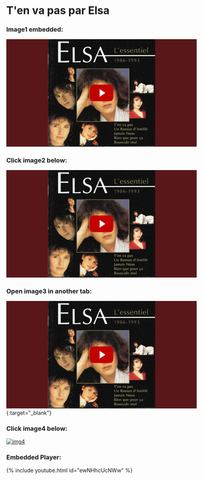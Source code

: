 # T'en va pas par Elsa

### Image1 embedded:
![img1](./images/elsa.png)

### Click image2 below:
[![img2](./images/elsa.png)](https://www.youtube.com/watch?v=ewNHhcUcNWw)

### Open image3 in another tab:
[![img3](./images/elsa.png)](https://www.youtube.com/watch?v=ewNHhcUcNWw){:target="_blank"}

### Click image4 below:
[![img4](https://i.ytimg.com/vi/ewNHhcUcNWw/maxresdefault.jpg)](https://www.youtube.com/watch?v=ewNHhcUcNWw)

### Embedded Player:
{% include youtube.html id="ewNHhcUcNWw" %}
